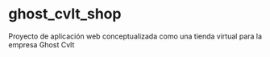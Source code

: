 # ghost_cvlt_shop
Proyecto de aplicación web conceptualizada como una tienda virtual para la empresa Ghost Cvlt

